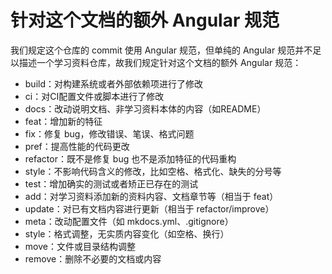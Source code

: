 # 针对这个文档的额外 Angular 规范

我们规定这个仓库的 commit 使用 Angular 规范，但单纯的 Angular 规范并不足以描述一个学习资料仓库，故我们规定针对这个文档的额外 Angular 规范：

- build：对构建系统或者外部依赖项进行了修改
- ci：对CI配置文件或脚本进行了修改
- docs：改动说明文档、非学习资料本体的内容（如README）
- feat：增加新的特征
- fix：修复 bug，修改错误、笔误、格式问题
- pref：提高性能的代码更改
- refactor：既不是修复 bug 也不是添加特征的代码重构
- style：不影响代码含义的修改，比如空格、格式化、缺失的分号等
- test：增加确实的测试或者矫正已存在的测试
- add：对学习资料添加新的资料内容、文档章节等（相当于 feat）
- update：对已有文档内容进行更新（相当于 refactor/improve）
- meta：改动配置文件（如 mkdocs.yml、.gitignore）
- style：格式调整，无实质内容变化（如空格、换行）
- move：文件或目录结构调整
- remove：删除不必要的文档或内容